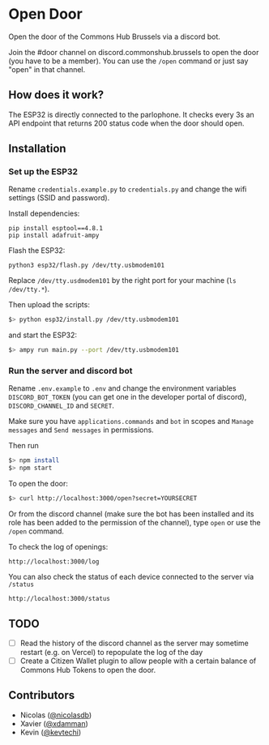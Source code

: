 # Open Door
Open the door of the Commons Hub Brussels via a discord bot.

Join the #door channel on discord.commonshub.brussels to open the door (you have to be a member).
You can use the `/open` command or just say "open" in that channel.

## How does it work?
The ESP32 is directly connected to the parlophone. It checks every 3s an API endpoint that returns 200 status code when the door should open.

## Installation

### Set up the ESP32

Rename `credentials.example.py` to `credentials.py` and change the wifi settings (SSID and password).

Install dependencies:

```
pip install esptool==4.8.1
pip install adafruit-ampy
```

Flash the ESP32:

```
python3 esp32/flash.py /dev/tty.usbmodem101
```

Replace `/dev/tty.usdmodem101` by the right port for your machine (`ls /dev/tty.*`).

Then upload the scripts:

```bash
$> python esp32/install.py /dev/tty.usbmodem101
```

and start the ESP32:

```bash
$> ampy run main.py --port /dev/tty.usbmodem101
```

### Run the server and discord bot

Rename `.env.example` to `.env` and change the environment variables `DISCORD_BOT_TOKEN` (you can get one in the developer portal of discord), `DISCORD_CHANNEL_ID` and `SECRET`.

Make sure you have `applications.commands` and `bot` in scopes and `Manage messages` and `Send messages` in permissions.

Then run

```bash
$> npm install
$> npm start
```

To open the door:

```bash
$> curl http://localhost:3000/open?secret=YOURSECRET
```

Or from the discord channel (make sure the bot has been installed and its role has been added to the permission of the channel), type `open` or use the `/open` command.

To check the log of openings:

```
http://localhost:3000/log
```

You can also check the status of each device connected to the server via `/status`

```
http://localhost:3000/status
```

## TODO

- [ ] Read the history of the discord channel as the server may sometime restart (e.g. on Vercel) to repopulate the log of the day
- [ ] Create a Citizen Wallet plugin to allow people with a certain balance of Commons Hub Tokens to open the door.

## Contributors

- Nicolas ([@nicolasdb](https://github.com/nicolasdb))
- Xavier ([@xdamman](https://github.com/xdamman))
- Kevin ([@kevtechi](https://github.com/kevtechi))
